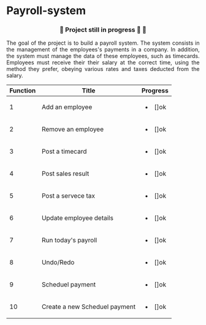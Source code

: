 # Payroll-system

### <p align="center" > 🚧  Project still in progress 🚀 🚧

<p align ="justify"> The goal of the project is to build a payroll system. The system consists in the management of the employees's payments in a company. In addition, the system must manage the data of these employees, such as timecards. Employees must receive their their salary at the correct time,
using the method they prefer, obeying various rates and taxes deducted from the salary.</p>



| Function |             Title              |     Progress               |
| -------- | -------------------------------| :---:|     
|     1    |  Add an employee               |<ul><li>[]ok</li></ul> |
|     2    |  Remove an employee            |<ul><li>[]ok</li></ul> |
|     3    |  Post a timecard               |<ul><li>[]ok</li></ul> |
|     4    |  Post sales result             |<ul><li>[]ok</li></ul> |
|     5    |  Post a servece tax            |<ul><li>[]ok</li></ul> |
|     6    |  Update employee details       |<ul><li>[]ok</li></ul> |
|     7    |  Run today's payroll           |<ul><li>[]ok</li></ul> | 
|     8    |  Undo/Redo                     |<ul><li>[]ok</li></ul> |
|     9    |  Scheduel payment              |<ul><li>[]ok</li></ul> | 
|    10    |  Create a new Scheduel payment |<ul><li>[]ok</li></ul> |



